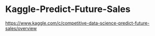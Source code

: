 # Kaggle-Predict-Future-Sales
https://www.kaggle.com/c/competitive-data-science-predict-future-sales/overview
